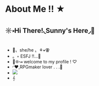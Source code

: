 # About Me !! ★
## ☼༝Hi There!◟Sunny's Here◞🔆
- 🌼〟she/he 〟⚘⭑⚢
- 。◦ ESFJ ‼…💭
- 🌟❊↝ welcome to my profile ! ♡
- ◜♥,RPGmaker lover . . .🌻
- ![](https://media.tenor.com/tWlzgbBQcpUAAAAC/mari-omori.gif)
- 𝄞
